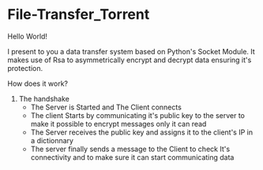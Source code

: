 # File-Transfer_Torrent

Hello World!

I present to you a data transfer system based on Python's Socket Module.
It makes use of Rsa to asymmetrically encrypt and decrypt data ensuring it's protection.

How does it work?

1. The handshake
   - The Server is Started and The Client connects
   - The client Starts by communicating it's public key to the server to make it possible to encrypt messages only it can read
   - The Server receives the public key and assigns it to the client's IP in a dictionnary
   - The server finally sends a message to the Client to check It's connectivity and to make sure it can start communicating data
